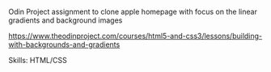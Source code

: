 Odin Project assignment to clone apple homepage with focus on the linear gradients and background images

https://www.theodinproject.com/courses/html5-and-css3/lessons/building-with-backgrounds-and-gradients

Skills: HTML/CSS